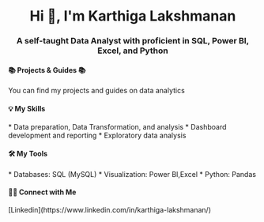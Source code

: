 <h1 align="center">Hi 👋, I'm Karthiga Lakshmanan</h1>

<h3 align="center"> A self-taught Data Analyst with proficient in SQL, Power BI, Excel, and Python</h3>

<h4 align="left">📚 Projects & Guides 📚</h4>
You can find my projects and guides on data analytics

<h4 align="left">💡 My Skills </h4>
* Data preparation, Data Transformation, and analysis
* Dashboard development and reporting
* Exploratory data analysis

<h4 align="left">🛠️ My Tools </h4>
* Databases: SQL (MySQL)
* Visualization: Power BI,Excel
* Python: Pandas

<h4 align="left">🙌🏻 Connect with Me </h4>
[Linkedin](https://www.linkedin.com/in/karthiga-lakshmanan/)
